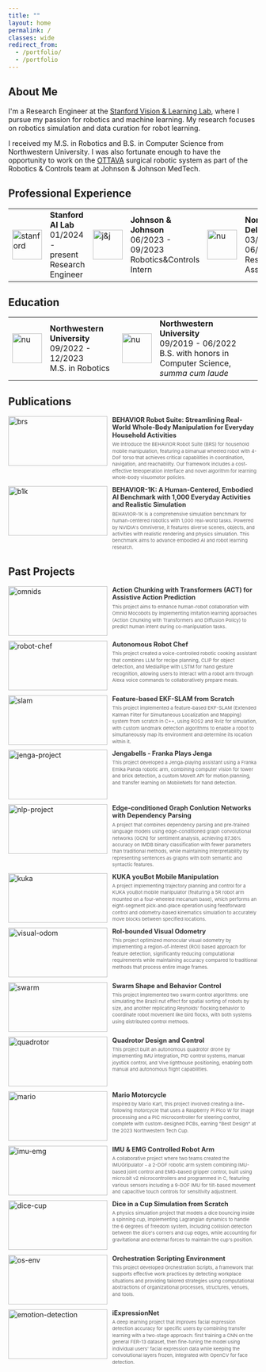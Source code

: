 ```yaml
---
title: ""
layout: home
permalink: /
classes: wide
redirect_from:
  - /portfolio/
  - /portfolio
---
```


## About Me

I'm a Research Engineer at the [Stanford Vision & Learning Lab](https://svl.stanford.edu/), where I pursue my passion for robotics and machine learning. My research focuses on robotics simulation and data curation for robot learning.

I received my M.S. in Robotics and B.S. in Computer Science from Northwestern University. I was also fortunate enough to have the opportunity to work on the [OTTAVA](https://thenext.jnjmedtech.com/surgical-robotics) surgical robotic system as part of the Robotics & Controls team at Johnson & Johnson MedTech.

## Professional Experience
<table>
  <tbody>
    <tr>
      <td style = "border-bottom-width:0;"><img src="{{site.baseurl}}/assets/images/sail.png" alt="stanford" width="60"></td>
      <td style = "border-bottom-width:0;">
        <strong>Stanford AI Lab</strong> <br> 01/2024 - present <br> Research Engineer</td>
      <td style = "border-bottom-width:0;"><img src="{{site.baseurl}}/assets/images/johnson-and-johnson.png" alt="j&j" width="60"></td>
      <td style = "border-bottom-width:0;">
        <strong>Johnson & Johnson</strong> <br> 06/2023 - 09/2023 <br> Robotics&Controls Intern</td>
      <td style="border-bottom-width:0;"><img src="{{site.baseurl}}/assets/images/delta-lab.png" alt="nu" width="60"></td>
      <td style="border-bottom-width:0;">
        <strong>Northwestern Delta Lab</strong> <br> 03/2021 - 06/2022 <br> Research Assistant</td>
    </tr>
  </tbody>
</table>

## Education
<table>
  <tbody>
    <tr>
      <td style="border-bottom-width:0;"><img src="{{site.baseurl}}/assets/images/northwestern.jpg" alt="nu" width="60"></td>
      <td style="border-bottom-width:0;">
        <strong>Northwestern University</strong> <br> 09/2022 - 12/2023 <br> M.S. in Robotics
      </td>
      <td style="border-bottom-width:0;"><img src="{{site.baseurl}}/assets/images/northwestern.jpg" alt="nu" width="60"></td>
      <td style="border-bottom-width:0;">
        <strong>Northwestern University</strong> <br> 09/2019 - 06/2022 <br> B.S. with honors in Computer Science, <em>summa cum laude</em>
      </td>
    </tr>
  </tbody>
</table>


## Publications

<div class="container">
  <div class="image-container">
    <a href="https://behavior-robot-suite.github.io/">
      <img src="{{site.baseurl}}/assets/images/brs_hardware.jpg" alt="brs">
    </a>
  </div>
  <div class="text-container">
    <div class="header-row">
      <a href="https://behavior-robot-suite.github.io/" class="title-link">
        <h3>BEHAVIOR Robot Suite: Streamlining Real-World Whole-Body Manipulation for Everyday Household Activities</h3>
      </a>
    </div>
    <div class="text-content">
      <p>We introduce the BEHAVIOR Robot Suite (BRS) for household mobile manipulation, featuring a bimanual wheeled robot with 4-DoF torso that achieves critical capabilities in coordination, navigation, and reachability. Our framework includes a cost-effective teleoperation interface and novel algorithm for learning whole-body visuomotor policies.</p>
    </div>
  </div>
</div>

<div class="container">
  <div class="image-container">
    <a href="https://behavior.stanford.edu/">
      <img src="{{site.baseurl}}/assets/images/b1k.jpg" alt="b1k">
    </a>
  </div>
  <div class="text-container">
    <div class="header-row">
      <a href="https://behavior.stanford.edu/" class="title-link">
        <h3>BEHAVIOR-1K: A Human-Centered, Embodied AI Benchmark with 1,000 Everyday Activities and Realistic Simulation</h3>
      </a>
    </div>
    <div class="text-content">
      <p>BEHAVIOR-1K is a comprehensive simulation benchmark for human-centered robotics with 1,000 real-world tasks. Powered by NVIDIA's Omniverse, it features diverse scenes, objects, and activities with realistic rendering and physics simulation. This benchmark aims to advance embodied AI and robot learning research.</p>
    </div>
  </div>
</div>

## Past Projects

<div class="container">
  <div class="image-container">
    <a href="/portfolio_manipulation/omnids">
      <img src="{{site.baseurl}}/assets/images/omnids.gif" alt="omnids">
    </a>
  </div>
  <div class="text-container">
    <div class="header-row">
      <a href="/portfolio_manipulation/omnids" class="title-link">
        <h3>Action Chunking with Transformers (ACT) for Assistive Action Prediction</h3>
      </a>
    </div>
    <div class="text-content">
      <p>This project aims to enhance human-robot collaboration with Omnid Mocobots by implementing imitation learning approaches (Action Chunking with Transformers and Diffusion Policy) to predict human intent during co-manipulation tasks.</p>
    </div>
  </div>
</div>

<div class="container">
  <div class="image-container">
    <a href="/portfolio_manipulation/robot-chef">
      <img src="{{site.baseurl}}/assets/images/robot_chef.gif" alt="robot-chef">
    </a>
  </div>
  <div class="text-container">
    <div class="header-row">
      <a href="/portfolio_manipulation/robot-chef" class="title-link">
        <h3>Autonomous Robot Chef</h3>
      </a>
    </div>
    <div class="text-content">
      <p>This project created a voice-controlled robotic cooking assistant that combines LLM for recipe planning, CLIP for object detection, and MediaPipe with LSTM for hand gesture recognition, allowing users to interact with a robot arm through Alexa voice commands to collaboratively prepare meals.</p>
    </div>
  </div>
</div>

<div class="container">
  <div class="image-container">
    <a href="/portfolio_perception_nav/slam">
      <img src="{{site.baseurl}}/assets/images/slam_gif.gif" alt="slam">
    </a>
  </div>
  <div class="text-container">
    <div class="header-row">
      <a href="/portfolio_perception_nav/slam" class="title-link">
        <h3>Feature-based EKF-SLAM from Scratch</h3>
      </a>
    </div>
    <div class="text-content">
      <p>This project implemented a feature-based EKF-SLAM (Extended Kalman Filter for Simultaneous Localization and Mapping) system from scratch in C++, using ROS2 and Rviz for simulation, with custom landmark detection algorithms to enable a robot to simultaneously map its environment and determine its location within it.</p>
    </div>
  </div>
</div>

<div class="container">
  <div class="image-container">
    <a href="/portfolio_manipulation/jenga">
      <img src="{{site.baseurl}}/assets/images/jenga.gif" alt="jenga-project">
    </a>
  </div>
  <div class="text-container">
    <div class="header-row">
      <a href="/portfolio_manipulation/jenga" class="title-link">
        <h3>Jengabells - Franka Plays Jenga</h3>
      </a>
    </div>
    <div class="text-content">
      <p>This project developed a Jenga-playing assistant using a Franka Emika Panda robotic arm, combining computer vision for tower and brick detection, a custom MoveIt API for motion planning, and transfer learning on MobileNets for hand detection. </p>
    </div>
  </div>
</div>

<div class="container">
  <div class="image-container">
    <a href="/portfolio_ML/nlp-project">
      <img src="{{site.baseurl}}/assets/images/nlp_pipeline.jpg" alt="nlp-project">
    </a>
  </div>
  <div class="text-container">
    <div class="header-row">
      <a href="/portfolio_ML/nlp-project" class="title-link">
        <h3>Edge-conditioned Graph Conlution Networks with Dependency Parsing</h3>
      </a>
    </div>
    <div class="text-content">
      <p>A project that combines dependency parsing and pre-trained language models using edge-conditioned graph convolutional networks (GCN) for sentiment analysis, achieving 87.36% accuracy on IMDB binary classification with fewer parameters than traditional methods, while maintaining interpretability by representing sentences as graphs with both semantic and syntactic features.</p>
    </div>
  </div>
</div>

<div class="container">
  <div class="image-container">
    <a href="/portfolio_manipulation/kuka">
      <img src="{{site.baseurl}}/assets/images/449.gif" alt="kuka">
    </a>
  </div>
  <div class="text-container">
    <div class="header-row">
      <a href="/portfolio_manipulation/kuka" class="title-link">
        <h3>KUKA youBot Mobile Manipulation</h3>
      </a>
    </div>
    <div class="text-content">
      <p>A project implementing trajectory planning and control for a KUKA youBot mobile manipulator (featuring a 5R robot arm mounted on a four-wheeled mecanum base), which performs an eight-segment pick-and-place operation using feedforward control and odometry-based kinematics simulation to accurately move blocks between specified locations.</p>
    </div>
  </div>
</div>

<div class="container">
  <div class="image-container">
    <a href="/portfolio_perception_nav/visual-odom">
      <img src="{{site.baseurl}}/assets/images/visual-odom1.gif" alt="visual-odom">
    </a>
  </div>
  <div class="text-container">
    <div class="header-row">
      <a href="/portfolio_perception_nav/visual-odom" class="title-link">
        <h3>RoI-bounded Visual Odometry</h3>
      </a>
    </div>
    <div class="text-content">
      <p>This project optimized monocular visual odometry by implementing a region-of-interest (ROI) based approach for feature detection, significantly reducing computational requirements while maintaining accuracy compared to traditional methods that process entire image frames.</p>
    </div>
  </div>
</div>

<div class="container">
  <div class="image-container">
    <a href="/portfolio_perception_nav/swarm">
      <img src="{{site.baseurl}}/assets/images/swarm-tn.png" alt="swarm">
    </a>
  </div>
  <div class="text-container">
    <div class="header-row">
      <a href="/portfolio_perception_nav/swarm" class="title-link">
        <h3>Swarm Shape and Behavior Control</h3>
      </a>
    </div>
    <div class="text-content">
      <p>This project implemented two swarm control algorithms: one simulating the Brazil nut effect for spatial sorting of robots by size, and another replicating Reynolds' flocking behavior to coordinate robot movement like bird flocks, with both systems using distributed control methods.</p>
    </div>
  </div>
</div>

<div class="container">
  <div class="image-container">
    <a href="/portfolio_mechatronics/quadrotor">
      <img src="{{site.baseurl}}/assets/images/quadrotor.jpg" alt="quadrotor">
    </a>
  </div>
  <div class="text-container">
    <div class="header-row">
      <a href="/portfolio_mechatronics/quadrotor" class="title-link">
        <h3>Quadrotor Design and Control</h3>
      </a>
    </div>
    <div class="text-content">
      <p>This project built an autonomous quadrotor drone by implementing IMU integration, PID control systems, manual joystick control, and Vive lighthouse positioning, enabling both manual and autonomous flight capabilities.</p>
    </div>
  </div>
</div>

<div class="container">
  <div class="image-container">
    <a href="/portfolio_mechatronics/mario">
      <img src="{{site.baseurl}}/assets/images/mario-luigi.png" alt="mario">
    </a>
  </div>
  <div class="text-container">
    <div class="header-row">
      <a href="/portfolio_mechatronics/mario" class="title-link">
        <h3>Mario Motorcycle</h3>
      </a>
    </div>
    <div class="text-content">
      <p>Inspired by Mario Kart, this project involved creating a line-following motorcycle that uses a Raspberry Pi Pico W for image processing and a PIC microcontroller for steering control, complete with custom-designed PCBs, earning "Best Design" at the 2023 Northwestern Tech Cup.</p>
    </div>
  </div>
</div>

<div class="container">
  <div class="image-container">
    <a href="/portfolio_mechatronics/imu-emg">
      <img src="{{site.baseurl}}/assets/images/imu-emg.jpg" alt="imu-emg">
    </a>
  </div>
  <div class="text-container">
    <div class="header-row">
      <a href="/portfolio_mechatronics/imu-emg" class="title-link">
        <h3>IMU & EMG Controlled Robot Arm</h3>
      </a>
    </div>
    <div class="text-content">
      <p>A collaborative project where two teams created the IMUGripulator - a 2-DOF robotic arm system combining IMU-based joint control and EMG-based gripper control, built using micro:bit v2 microcontrollers and programmed in C, featuring various sensors including a 9-DOF IMU for tilt-based movement and capacitive touch controls for sensitivity adjustment.</p>
    </div>
  </div>
</div>

<div class="container">
  <div class="image-container">
    <a href="/portfolio_mechatronics/dice-cup">
      <img src="{{site.baseurl}}/assets/images/314.gif" alt="dice-cup">
    </a>
  </div>
  <div class="text-container">
    <div class="header-row">
      <a href="/portfolio_mechatronics/dice-cup" class="title-link">
        <h3>Dice in a Cup Simulation from Scratch</h3>
      </a>
    </div>
    <div class="text-content">
      <p>A physics simulation project that models a dice bouncing inside a spinning cup, implementing Lagrangian dynamics to handle the 6 degrees of freedom system, including collision detection between the dice's corners and cup edges, while accounting for gravitational and external forces to maintain the cup's position.</p>
    </div>
  </div>
</div>

<div class="container">
  <div class="image-container">
    <a href="/portfolio_web/os-env">
      <img src="{{site.baseurl}}/assets/images/os-env.jpg" alt="os-env">
    </a>
  </div>
  <div class="text-container">
    <div class="header-row">
      <a href="/portfolio_web/os-env" class="title-link">
        <h3>Orchestration Scripting Environment</h3>
      </a>
    </div>
    <div class="text-content">
      <p>This project developed Orchestration Scripts, a framework that supports effective work practices by detecting workplace situations and providing tailored strategies using computational abstractions of organizational processes, structures, venues, and tools.</p>
    </div>
  </div>
</div>

<div class="container">
  <div class="image-container">
    <a href="/portfolio_ML/iExpressionNet">
      <img src="{{site.baseurl}}/assets/images/emotion_detection.png" alt="emotion-detection">
    </a>
  </div>
  <div class="text-container">
    <div class="header-row">
      <a href="/portfolio_ML/iExpressionNet" class="title-link">
        <h3>iExpressionNet</h3>
      </a>
    </div>
    <div class="text-content">
      <p>A deep learning project that improves facial expression detection accuracy for specific users by combining transfer learning with a two-stage approach: first training a CNN on the general FER-13 dataset, then fine-tuning the model using individual users' facial expression data while keeping the convolutional layers frozen, integrated with OpenCV for face detection.</p>
    </div>
  </div>
</div>

<style>
.container {
  display: flex;
  margin-bottom: 10px;
  gap: 10px;
}

.image-container {
  flex: 0 0 200px;
  height: 100px;
  overflow: hidden;
}

.image-container img {
  width: 100%;
  height: 100%;
  object-fit: cover;
  object-position: center;
  display: block;
  transition: opacity 0.2s;
}

/* Special handling for logo-style images in the experience/education tables */
table img {
  width: 60px;
  height: 60px;
  object-fit: contain;
}

.image-container img:hover {
  opacity: 0.8;
}

.text-container {
  flex: 1;
  display: flex;
  flex-direction: column;
  min-height: 100px;
  justify-content: flex-start;
}

.header-row {
  display: flex;
  justify-content: space-between;
  align-items: flex-start;
  margin-bottom: 0.25rem;
}

.header-row h3 {
  margin: 0;
  font-size: 0.8rem;
  color: #333;
  transition: color 0.2s;
  line-height: 1.2;
}

.title-link {
  text-decoration: none;
  color: inherit;
}

.title-link:hover h3 {
  color: #0066cc;
  text-decoration: underline;
}

.text-content p {
  margin: 0;
  font-size: 0.6rem;
  line-height: 1.4;
  color: #666;
}
</style>